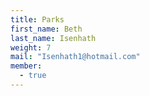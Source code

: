 ```yaml
---
title: Parks
first_name: Beth
last_name: Isenhath
weight: 7
mail: "Isenhath1@hotmail.com"
member:
  - true
---
```


